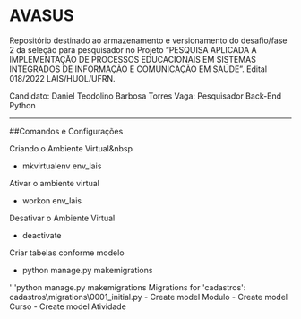 # AVASUS
Repositório destinado ao armazenamento e versionamento do desafio/fase 2 da seleção para pesquisador no Projeto “PESQUISA APLICADA A IMPLEMENTAÇÃO DE PROCESSOS EDUCACIONAIS EM SISTEMAS INTEGRADOS DE INFORMAÇÃO E COMUNICAÇÃO EM SAÚDE”. Edital 018/2022 LAIS/HUOL/UFRN.

Candidato: Daniel Teodolino Barbosa Torres
Vaga: Pesquisador Back-End Python


-----

##Comandos e Configurações

Criando o Ambiente Virtual&nbsp
 - mkvirtualenv env_lais

Ativar o ambiente virtual
 - workon env_lais

Desativar o Ambiente Virtual
 - deactivate

 Criar tabelas conforme modelo
  - python manage.py makemigrations

  '''python manage.py makemigrations 
     Migrations for 'cadastros':
     cadastros\migrations\0001_initial.py
          - Create model Modulo
          - Create model Curso
          - Create model Atividade